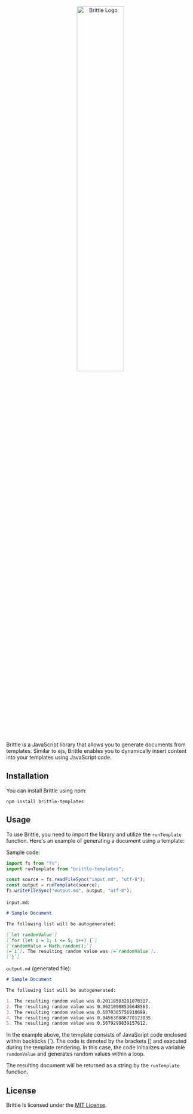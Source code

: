 <center>
    <img src="https://i.imgur.com/dRjzcCY.png" alt="Brittle Logo" style="max-width: 867px; min-width: 200px; width: 50%;">
</center>   

Brittle is a JavaScript library that allows you to generate documents from templates. Similar to ejs, Brittle enables you to dynamically insert content into your templates using JavaScript code.

## Installation

You can install Brittle using npm:

```shell
npm install brittle-templates
```

## Usage

To use Brittle, you need to import the library and utilize the `runTemplate` function. Here's an example of generating a document using a template:

Sample code:
```js
import fs from "fs";
import runTemplate from "brittle-templates";

const source = fs.readFileSync("input.md", "utf-8");
const output = runTemplate(source);
fs.writeFileSync("output.md", output, "utf-8");
```

`input.md`:
```md
# Sample Document

The following list will be autogenerated:

[`let randomValue`]
[`for (let i = 1; i <= 5; i++) {`]
[`randomValue = Math.random();`]
[=`i`]. The resulting random value was [=`randomValue`].
[`}`]
```

`output.md` (generated file):
```md
# Sample Document

The following list will be autogenerated:

1. The resulting random value was 0.20118583281078317.
2. The resulting random value was 0.06210908536648563.
3. The resulting random value was 0.6070385756910699.
4. The resulting random value was 0.045630886770123835.
5. The resulting random value was 0.5679299839157612.
```

In the example above, the template consists of JavaScript code enclosed within backticks (\`). The code is denoted by the brackets [] and executed during the template rendering. In this case, the code initializes a variable `randomValue` and generates random values within a loop.

The resulting document will be returned as a string by the `runTemplate` function.

## License

Brittle is licensed under the [MIT License](https://opensource.org/licenses/MIT).